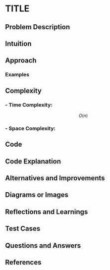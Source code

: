 # TITLE

## Problem Description
<!-- Brief description of the problem to contextualize the solution -->

## Intuition
<!-- Initial thoughts on how to approach solving the problem -->

## Approach
<!-- Describe your approach to solving the problem, including any important design decisions -->

### Examples
<!-- Specific examples illustrating how your code handles different cases, especially edge cases -->

## Complexity
### - Time Complexity:
 $$O(n)$$ <!-- Replace with the appropriate complexity -->
### - Space Complexity:
<!-- Description of the space complexity -->

## Code
<!-- Code here, with comments to explain key segments -->

## Code Explanation
<!-- A brief explanation of the key segments of your code and the logic behind them. -->

## Alternatives and Improvements
<!-- Discussion on any alternative approaches you considered, their pros and cons, and any potential improvements to your current solution. -->

## Diagrams or Images
<!-- If relevant, include any diagrams or images that help in understanding the problem or your solution. -->

## Reflections and Learnings
<!-- Reflect on what you learned from solving this problem and any challenges you faced. -->

## Test Cases
<!-- Examples of test cases where you ran your code, along with their results, to demonstrate the validity of your solution. -->

## Questions and Answers
<!-- Anticipate and answer any common questions that readers might have about your approach. -->

## References
<!-- List any external resources like articles, blogs, or official documentation that you referred to or that are relevant. -->
